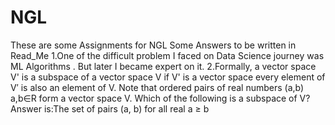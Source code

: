 # NGL
These are some Assignments for NGL
Some Answers to be written in Read_Me 
1.One of the difficult problem I faced on Data Science journey was ML  Algorithms . But later I became expert on it.
2.Formally, a vector space V' is a subspace of a vector space V if
V' is a vector space
every element of V′ is also an element of V.
Note that ordered pairs of real numbers (a,b) a,b∈R form a vector space V. Which of the following is a subspace of V?
Answer is:The set of pairs (a, b) for all real a ≥ b
